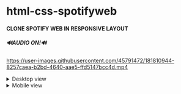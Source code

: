 # html-css-spotifyweb

#### CLONE SPOTIFY WEB IN RESPONSIVE LAYOUT


##### 🔊AUDIO ON!🔊
https://user-images.githubusercontent.com/45791472/181810944-8257caea-b2bd-4640-aae5-ffd5147bcc4d.mp4

<details> 
<summary> Desktop view </summary>
<img src="https://user-images.githubusercontent.com/45791472/181811320-70ae6786-1f5d-4b1d-969d-954ef66c61ce.png">

</details>

<details> 
<summary> Mobile view </summary>
<img src="https://user-images.githubusercontent.com/45791472/181811797-266a7f06-5e0d-48f5-9c45-b63ad46b16e3.png">
</details>
